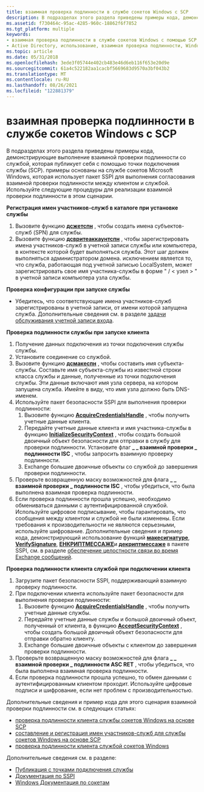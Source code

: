 ```yaml
---
title: взаимная проверка подлинности в службе сокетов Windows с SCP
description: В подразделах этого раздела приведены примеры кода, демонстрирующие выполнение взаимной проверки подлинности со службой, которая публикует себя с помощью точки подключения службы (SCP).
ms.assetid: f730464c-95ac-4285-960c-18862f6f7852
ms.tgt_platform: multiple
keywords:
- взаимная проверка подлинности в службе сокетов Windows с помощью SCP AD
- Active Directory, использование, взаимная проверка подлинности, Windows служба сокетов с SCP
ms.topic: article
ms.date: 05/31/2018
ms.openlocfilehash: 3ede3f05744e402cb483e46d6eb116f653e20d9e
ms.sourcegitcommit: 61a4c522182aa1cacbf5669683d9570a3bf043b2
ms.translationtype: MT
ms.contentlocale: ru-RU
ms.lasthandoff: 08/26/2021
ms.locfileid: "122881379"
---
```

# <a name="mutual-authentication-in-a-windows-sockets-service-with-scp"></a>взаимная проверка подлинности в службе сокетов Windows с SCP

В подразделах этого раздела приведены примеры кода, демонстрирующие выполнение взаимной проверки подлинности со службой, которая публикует себя с помощью точки подключения службы (SCP). примеры основаны на службе сокетов Microsoft Windows, которая использует пакет SSPI для выполнения согласования взаимной проверки подлинности между клиентом и службой. Используйте следующие процедуры для реализации взаимной проверки подлинности в этом сценарии.

**Регистрация имен участников-служб в каталоге при установке службы**

1.  Вызовите функцию [**дсжетспн**](/windows/desktop/api/Ntdsapi/nf-ntdsapi-dsgetspna) , чтобы создать имена субъектов-служб (SPN) для службы.
2.  Вызовите функцию [**дсвритеаккаунтспн**](/windows/desktop/api/Ntdsapi/nf-ntdsapi-dswriteaccountspna) , чтобы зарегистрировать имена участников-служб в учетной записи службы или компьютера, в контексте которой будет выполняться служба. Этот шаг должен выполняться администратором домена. исключением является то, что служба, работающая под учетной записью LocalSystem, может зарегистрировать свое имя участника-службы в форме " <service class> / &lt; узел &gt; " в учетной записи компьютера узла службы.

**Проверка конфигурации при запуске службы**

-   Убедитесь, что соответствующие имена участников-служб зарегистрированы в учетной записи, от имени которой запущена служба. Дополнительные сведения см. в разделе [задачи обслуживания учетной записи входа](logon-account-maintenance-tasks.md).

**Проверка подлинности службы при запуске клиента**

1.  Получение данных подключения из точки подключения службы службы.
2.  Установите соединение со службой.
3.  Вызовите функцию [**дсмакеспн**](/windows/desktop/api/Dsparse/nf-dsparse-dsmakespna) , чтобы составить имя субъекта-службы. Составьте имя субъекта-службы из известной строки класса службы и данные, полученные из точки подключения службы. Эти данные включают имя узла сервера, на котором запущена служба. Имейте в виду, что имя узла должно быть DNS-именем.
4.  Используйте пакет безопасности SSPI для выполнения проверки подлинности:
    1.  Вызовите функцию [**AcquireCredentialsHandle**](../SecAuthN/acquirecredentialshandle--general.md) , чтобы получить учетные данные клиента.
    2.  Передайте учетные данные клиента и имя участника-службы в функцию [**InitializeSecurityContext**](../SecAuthN/initializesecuritycontext--general.md) , чтобы создать большой двоичный объект безопасности для отправки в службу для проверки подлинности. Установите флаг **\_ \_ взаимной проверки \_ подлинности ISC** , чтобы запросить взаимную проверку подлинности.
    3.  Exchange большие двоичные объекты со службой до завершения проверки подлинности.
5.  Проверьте возвращенную маску возможностей для флага **\_ \_ взаимной проверки \_ подлинности ISC** , чтобы убедиться, что была выполнена взаимная проверка подлинности.
6.  Если проверка подлинности прошла успешно, необходимо обмениваться данными с аутентифицированной службой. Используйте цифровое подписывание, чтобы гарантировать, что сообщения между клиентом и службой не были изменены. Если требования к производительности не являются серьезными, используйте шифрование. Дополнительные сведения и пример кода, демонстрирующий использование функций [**макесигнатуре**](/windows/desktop/api/sspi/nf-sspi-makesignature), [**VerifySignature**](/windows/desktop/api/sspi/nf-sspi-verifysignature), [**ЕНКРИПТМЕССАЖЕ**](../SecAuthN/encryptmessage--general.md)и [**декриптмессаже**](../SecAuthN/decryptmessage--general.md) в пакете SSPI, см. в разделе [обеспечение целостности связи во время Exchange сообщений](/windows/desktop/SecAuthN/ensuring-communication-integrity-during-message-exchange).

**Проверка подлинности клиента службой при подключении клиента**

1.  Загрузите пакет безопасности SSPI, поддерживающий взаимную проверку подлинности.
2.  При подключении клиента используйте пакет безопасности для выполнения проверки подлинности:
    1.  Вызовите функцию [**AcquireCredentialsHandle**](../SecAuthN/acquirecredentialshandle--general.md) , чтобы получить учетные данные службы.
    2.  Передайте учетные данные службы и большой двоичный объект, полученный от клиента, в функцию [**AcceptSecurityContext**](../SecAuthN/acceptsecuritycontext--general.md) , чтобы создать большой двоичный объект безопасности для отправки обратно клиенту.
    3.  Exchange большие двоичные объекты с клиентом до завершения проверки подлинности.
3.  Проверьте возвращенную маску возможностей для флага **\_ \_ взаимной проверки \_ подлинности ASC RET** , чтобы убедиться, что была выполнена взаимная проверка подлинности.
4.  Если проверка подлинности прошла успешно, то обмен данными с аутентифицированным клиентом проходит. Используйте цифровые подписи и шифрование, если нет проблем с производительностью.

Дополнительные сведения и пример кода для этого сценария взаимной проверки подлинности см. в следующих статьях:

-   [проверка подлинности клиента службы сокетов Windows на основе SCP](how-a-client-authenticates-an-scp-based-windows-sockets-service.md)
-   [составление и регистрация имен участников-служб для службы сокетов Windows на основе SCP](composing-and-registering-spns-for-an-scp-based-windows-sockets-service.md)
-   [проверка подлинности клиента службой сокетов Windows](how-a-windows-sockets-service-authenticates-a-client.md)

Дополнительные сведения см. в разделе:

-   [Публикация с точками подключения службы](publishing-with-service-connection-points.md)
-   [Документация по SSPI](/windows/desktop/SecAuthN/sspi)
-   [Windows Документация по сокетам](/windows/desktop/WinSock/windows-sockets-start-page-2)

 

 
